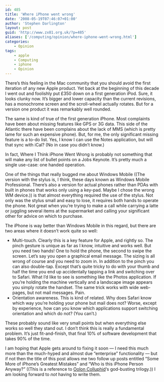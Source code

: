 ```yaml
---
id: 485
title: 'Where iPhone went wrong'
date: '2008-05-19T07:46:07+01:00'
author: 'Stephen Darlington'
layout: post
guid: 'http://www.zx81.org.uk/?p=485'
aliases: ['/computing/opinion/where-iphone-went-wrong.html']
categories:
    - Opinion
tags:
    - apple
    - Computing
    - iphone
    - Opinion
---
```


There’s this feeling in the Mac community that you should avoid the first iteration of any new Apple product. Yet back at the beginning of this decade I went out and foolishly put £350 down on a first generation iPod. Sure, it looks clunky now. It’s bigger and lower capacity than the current revisions, has a monochrome screen and the scroll-wheel actually rotates. But for a version one product it was remarkably well rounded.

The same is kind of true of the first generation iPhone. Most complaints have been about missing features like GPS or 3G data. This side of the Atlantic there have been complains about the lack of MMS (which is pretty lame for such an expensive phone). But, for me, the only significant missing feature is a to-do list. Yes, I know I can use the Notes application, but will that sync with iCal? (No in case you didn’t know.)

In fact, Where I Think iPhone Went Wrong is probably not something that will make any list of bullet points on a Jobs Keynote. It’s pretty much a single use-case: one handed operation.

One of the things that really bugged me about Windows Mobile ((The version with the stylus is, I think, these days known as Windows Mobile Professional. There’s also a version for actual phones rather than PDAs with built in phones that works only using a key-pad. Maybe I chose the wrong WM device.)) is that almost everything required the use of the stylus. Not only was the stylus small and easy to lose, it requires both hands to operate the phone. Not great when you’re trying to make a call while carrying a latte or juggling several items at the supermarket and calling your significant other for advice on which to purchase.

The iPhone is way better than Windows Mobile in this regard, but there are two areas where it doesn’t work quite so well:

- Multi-touch. Clearly this is a key feature for Apple, and rightly so. The pinch gesture is unique as far as I know, intuitive and works well. But you need two hands! One to hold the phone, the second to swipe the screen. Let’s say you open a graphical email message. The sizing is all wrong of course and you need to zoom in. In addition to the pinch you can also double-tap. Except that’s quite tricky to do with your thumb and half the time you end up accidentally tapping a link and switching over to Safari. What I’d like to see is something like the Photos application. If you’re holding the machine vertically and a landscape image appears you simply rotate the handset. The same trick works with wide web-pages, but not mail messages. Pain.
- Orientation awareness. This is kind of related. Why does Safari know which way you’re holding your phone but mail does not? Worse, except by experience, how can you know which applications support switching orientation and which do not? (You can’t.)

These probably sound like very small points but when everything else works so well they stand out. I don’t think this is really a fundamental problem. It’s just fit-and-finish, that final 10% of software development that takes 90% of the time.

I am hoping that Apple gets around to fixing it soon — I need this much more than the much-hyped and almost due “enterprise” functionality — but if not then the title of this post allows me two follow up posts entitled “Some More of iPhone’s Greatest Mistakes” and “Who is this iPhone Person Anyway?” ((This is a reference to [Oolon Colluphid](http://en.wikipedia.org/wiki/Minor_characters_from_The_Hitchhiker's_Guide_to_the_Galaxy#Oolon_Colluphid)‘s god-busting trilogy.)) I am looking forward to *not* having to write them.